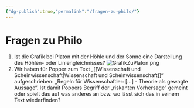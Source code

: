 ```yaml
---
{"dg-publish":true,"permalink":"/fragen-zu-philo/"}
---
```


# Fragen zu Philo
1. Ist die Grafik bei Platon mit der Höhle und der Sonne eine Darstellung des Höhlen- oder Liniengleichnisses?
   ![GrafikZuPlaton.png](/img/user/GrafikZuPlaton.png)
2. Wir haben für Popper zum Text „[[Wissenschaft und Scheinwissenschaft\|Wissenschaft und Scheinwissenschaft]]“ aufgeschrieben: „Regeln für Wissenschaftler: \[...] - Theorie als gewagte Aussage“. Ist damit Poppers Begriff der „riskanten Vorhersage“ gemeint oder spielt das auf was anderes an bzw. wo lässt sich das in seinem Text wiederfinden?